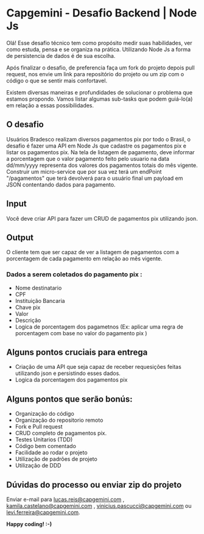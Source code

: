 # Capgemini - Desafio Backend | Node Js

Olá! Esse desafio técnico tem como propósito medir suas habilidades, ver como estuda, pensa e se organiza na prática. Utilizando Node Js a forma de persistencia de dados é de sua escolha.

Após finalizar o desafio, de preferencia faça um fork do projeto depois pull request, nos envie um link para repositório do projeto ou um zip com o código o que se sentir mais confortavel.

Existem diversas maneiras e profundidades de solucionar o problema que estamos propondo. Vamos listar algumas sub-tasks que podem guiá-lo(a) em relação a essas possibilidades.

## O desafio

Usuários Bradesco realizam diversos pagamentos pix por todo o Brasil, o desafio é fazer uma API em Node Js que cadastre os pagamentos pix e listar os pagamentos pix. Na tela de listagem de pagamento, deve informar a porcentagem que o valor pagamento feito pelo usuario na data dd/mm/yyyy representa  dos valores dos pagamentos totais do mês vigente.
Construir um micro-service que por sua vez terá um endPoint "/pagamentos" que terá devolverá para o usuário final um payload em JSON contentando dados para pagamento.

## Input

Você deve criar API para fazer um CRUD de pagamentos pix utilizando  json. 

## Output

O cliente tem que ser capaz de ver a listagem de pagamentos com a porcentagem de cada pagamento em relação ao mês vigente.


### Dados a serem coletados do pagamento pix :

* Nome destinatario
* CPF
* Instituição Bancaria
* Chave pix
* Valor
* Descrição
*  Logica de porcentagem dos pagametnos (Ex: aplicar uma regra de porcentagem com base no valor do pagamento pix )


## Alguns pontos cruciais para entrega

* Criação de uma API que seja capaz de receber requesições feitas utilizando json e persistindo esses dados.
* Logica da porcentagem dos pagamentos pix

## Alguns pontos que serão bonús:

* Organização do código 
* Organização do repositorio remoto
* Fork e Pull request
* CRUD completo de pagamentos pix.
* Testes Unitarios (TDD)
* Código bem comentado 
* Facilidade ao rodar o projeto
* Utilização de padrões de projeto 
* Utilização de DDD

## Dúvidas do processo ou enviar zip do projeto

Enviar e-mail para  lucas.reis@capgemini.com , kamila.castelano@capgemini.com , vinicius.pascucci@capgemini.com ou  levi.ferreira@capgemini.com.


**Happy coding! :-)**
